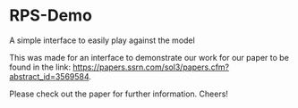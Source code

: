 # RPS-Demo
A simple interface to easily play against the model

This was made for an interface to demonstrate our work for our paper to be found in the link: https://papers.ssrn.com/sol3/papers.cfm?abstract_id=3569584.

Please check out the paper for further information. Cheers!
